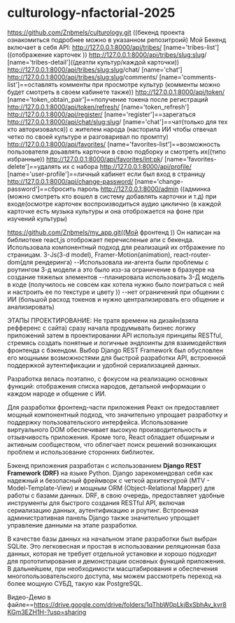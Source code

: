 # culturology-nfactorial-2025


https://github.com/Znbmels/culturology.git ((бекенд проекта ознакомиться подробнее можно в указанном репозитроий)
Мой Бекенд включает в себя API:
http://127.0.0.1:8000/api/tribes/ [name='tribes-list']((отображение карточек ))
http://127.0.0.1:8000/api/tribes/<slug:slug>/ [name='tribes-detail']((деатли культур/каждой карточки))
http://127.0.0.1:8000/api/tribes/<slug:slug>/chat/ [name='chat'] 
http://127.0.0.1:8000/api/tribes/<slug:slug>/comments/ [name='comments-list']==оставлять комменты при просмотре культур (комменты можно будет смотреть в своем кабинете также))
http://127.0.0.1:8000/api/token/ [name='token_obtain_pair']==получение токена после регистраций
http://127.0.0.1:8000/api/token/refresh/ [name='token_refresh']
http://127.0.0.1:8000/api/register/ [name='register']==зарегаться
http://127.0.0.1:8000/api/chat/<slug:slug>/ [name='chat']==чат(только для тех кто авторизовался)) с жителем народа (насторила ИИ чтобы отвечал четко по своей культуре и разговаривал по промпту)
http://127.0.0.1:8000/api/favorites/ [name='favorites-list']==возможность пользователя доьавлять карточки в свою подборку и смотреть их((типо избранные))
http://127.0.0.1:8000/api/favorites/<int:pk>/ [name='favorites-delete']==удалять их с набора
http://127.0.0.1:8000/api/profile/ [name='user-profile']==личный кабинет если был вход в страницу
http://127.0.0.1:8000/api/change-password/ [name='change-password']==сбросить пароль
http://127.0.0.1:8000/admin ((админка (можно смотреть кто вошел в систему добавлять карточки и т.д)
при входе(осмотре карточек воспроизводиться аудио циклично (в каждой карточке есть музыка культуры и она отоброжается на фоне при изучений культуры)

https://github.com/Znbmels/my_app.git((Мой фронтенд ))
Он написан на библиотеке react,js отоброжает перечисленые апи с бекенда. Использовала компонентный подход для реализаций их отбражение по страницам.
3-Js(3-d model), Framer-Motion(animation), react-router-dom(для рендеринга)
--Использовала ии-агента были проблемы с роутингом 3-д модели а это было изз-за ограничение в бразуере на создание тяжелых элементов
--планировала использовать 3-Д модель в коде (получилось не совсем как хотела нужно было поиграться с ней и настроить ее по  текстуре и цвету ))
--нет ограничений при общении с ИИ (большой расход токенов и нужно централизировать его общение и анализировать)

ЭТАПЫ ПРОЕКТИРОВАНИЕ:
Не тратя времени на дизайн(взяла рефференс с сайта) сразу начала продумывать бизнес логику приложений затем в проектировании API используя принципы RESTful, стремясь создать понятные и логичные эндпоинты для взаимодействия фронтенда с бэкендом. Выбор Django REST Framework был обусловлен его мощными возможностями для быстрой разработки API, встроенной поддержкой аутентификации и удобной сериализацией данных.

Разработка велась поэтапно, с фокусом на реализацию основных функций: отображения списка народов, детальной информации о каждом народе и общение с ИИ. 

Для разработки фронтенд-части приложения Реакт он  предоставляет мощный компонентный подход, что значительно упрощает разработку и поддержку пользовательского интерфейса. Использование виртуального DOM обеспечивает высокую производительность и отзывчивость приложения. Кроме того, React обладает обширным и активным сообществом, что облегчает поиск решений возникающих проблем и использование сторонних библиотек.

Бэкенд приложения разработан с использованием **Django REST Framework (DRF)** на языке Python. Django зарекомендовал себя как надежный и безопасный фреймворк с четкой архитектурой (MTV - Model-Template-View) и мощным ORM (Object-Relational Mapper) для работы с базами данных. DRF, в свою очередь, предоставляет удобные инструменты для быстрого создания RESTful API, включая сериализацию данных, аутентификацию и роутинг. Встроенная административная панель Django также значительно упрощает управление данными на этапе разработки.

В качестве базы данных на начальном этапе разработки был выбран SQLite. Это легковесная и простая в использовании реляционная база данных, которая не требует отдельной установки и хорошо подходит для прототипирования и демонстрации основных функций приложения. В дальнейшем, при необходимости масштабирования и обеспечения многопользовательского доступа, мы можем рассмотреть переход на более мощную СУБД, такую как PostgreSQL.

Видео-Демо в файле==https://drive.google.com/drive/folders/1qThbW0pLkjBxSbhAv_kvr8KGm3EZH1H-?usp=sharing
